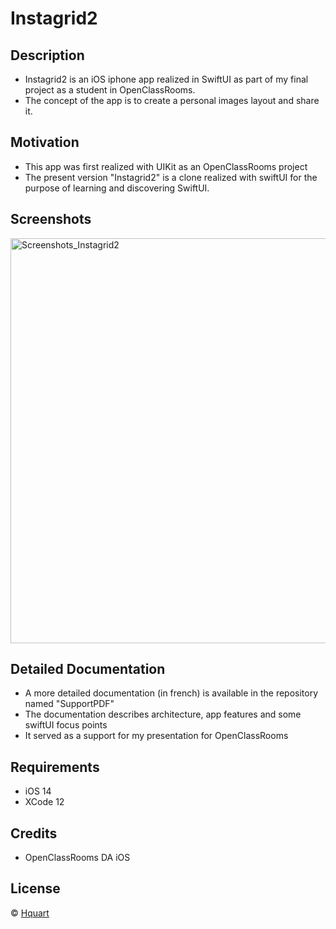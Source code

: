 # Instagrid2

## Description

* Instagrid2 is an iOS iphone app realized in SwiftUI as part of my final project as a student in OpenClassRooms.
* The concept of the app is to create a personal images layout and share it.

## Motivation

* This app was first realized with UIKit as an OpenClassRooms project
* The present version "Instagrid2" is a clone realized with swiftUI for the purpose of learning and discovering SwiftUI.

## Screenshots

<img width="648" alt="Screenshots_Instagrid2" src="https://user-images.githubusercontent.com/39113497/124933618-5118c180-e004-11eb-995e-9627595c757d.png">

## Detailed Documentation

* A more detailed documentation (in french) is available in the repository named "SupportPDF"
* The documentation describes architecture, app features and some swiftUI focus points
* It served as a support for my presentation for OpenClassRooms

## Requirements

* iOS 14
* XCode 12

## Credits

* OpenClassRooms DA iOS 

## License

© [Hquart](https://github.com/Hquart/)



